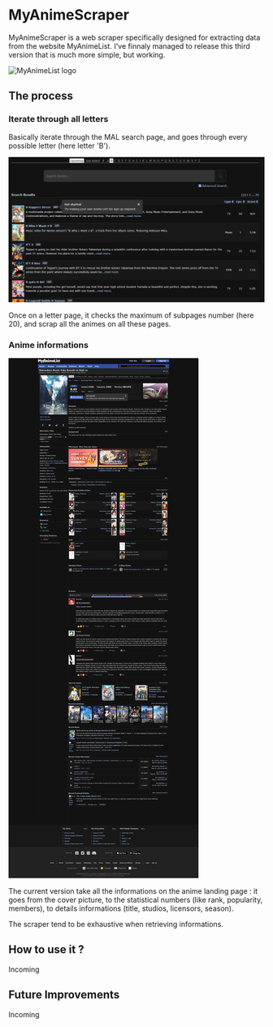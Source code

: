 # MyAnimeScraper

MyAnimeScraper is a web scraper specifically designed for extracting data from the website MyAnimeList. I've finnaly managed to release this third version that is much more simple, but working.

![MyAnimeList logo](https://upload.wikimedia.org/wikipedia/commons/7/7a/MyAnimeList_Logo.png)

## The process
### Iterate through all letters
Basically iterate through the MAL search page, and goes through every possible letter (here letter 'B').

![Anime with letter B](img/B-page.png)

Once on a letter page, it checks the maximum of subpages number (here 20), and scrap all the animes on all these pages. 

### Anime informations
![Anime with letter B](img/steins_gate_page.png)

The current version take all the informations on the anime landing page : it goes from the cover picture, to the statistical numbers (like rank, popularity, members), to details informations (title, studios, licensors, season).

The scraper tend to be exhaustive when retrieving informations.



## How to use it ?
Incoming

## Future Improvements
Incoming